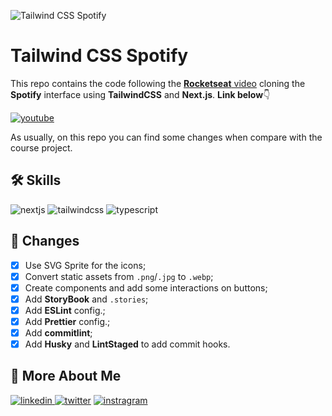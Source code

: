 ![Tailwind CSS Spotify](public/assets/images/cover.webp)

# Tailwind CSS Spotify

This repo contains the code following the [**Rocketseat** video][video] cloning the **Spotify** interface using **TailwindCSS** and **Next.js**. **Link below**👇

[![youtube][youtube]][video]

As usually, on this repo you can find some changes when compare with the course project.

## 🛠 Skills

![nextjs][nextjs] ![tailwindcss][tailwindcss] ![typescript][typescript]

## 📄 Changes

- [x] Use SVG Sprite for the icons;
- [x] Convert static assets from `.png`/`.jpg` to `.webp`;
- [x] Create components and add some interactions on buttons;
- [x] Add **StoryBook** and `.stories`;
- [x] Add **ESLint** config.;
- [x] Add **Prettier** config.;
- [x] Add **commitlint**;
- [x] Add **Husky** and **LintStaged** to add commit hooks.

## 🔗 More About Me

[
![linkedin](https://img.shields.io/badge/linkedin-0A66C2?style=for-the-badge&logo=linkedin&logoColor=white)
](https://linkedin.com/in/daniel-sousa-tutods)
[![twitter](https://img.shields.io/badge/twitter-1DA1F2?style=for-the-badge&logo=twitter&logoColor=white)](https://twitter.com/dsousa_12)
[![instragram](https://img.shields.io/badge/instragram-E4405F?style=for-the-badge&logo=instagram&logoColor=white)](https://twitter.com/dsousa_12)

[nextjs]: https://img.shields.io/badge/nextjs-1C1C1F?style=for-the-badge&logo=next.js&logoColor=white
[tailwindcss]: https://img.shields.io/badge/tailwindcss-1C1C1F?style=for-the-badge&logo=tailwindcss&logoColor=white
[typescript]: https://img.shields.io/badge/typescript-1C1C1F?style=for-the-badge&logo=typescript&logoColor=white
[youtube]: https://img.shields.io/badge/youtube-F04264?style=for-the-badge&logo=youtube&logoColor=white
[video]: https://youtu.be/YVI-q3idGiM
